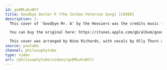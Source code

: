 ```yaml
---
id: gx0MLwhvWtY
title: Goodbye Doctor P (The Jordan Peterson Song) [COVER]
description: |-
  This cover of 'Goodbye Mr. A' by the Hoosiers was the credits music for my video 'Jordan Peterson & the Meaning of Life' https://www.youtube.com/watch?v=SEMB1Ky2n1E

  You can buy the original here: https://itunes.apple.com/gb/album/goodbye-mr-a-single/265083481

  This cover was arranged by Nina Richards, with vocals by Olly Thorn and Nina Richards http://ninarichards.co.uk
source: youtube
channel: philosophytube
type: video
url: /philosophytube/videos/gx0MLwhvWtY/
---
```

